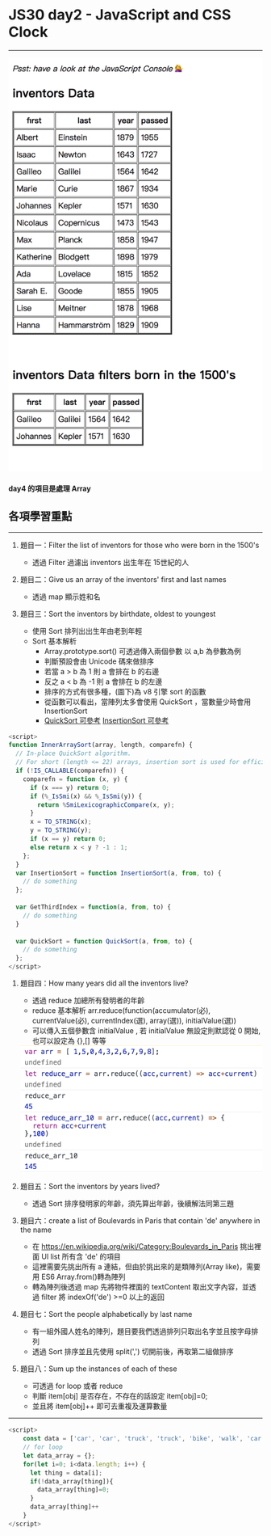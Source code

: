 # JS30 day2 - JavaScript and CSS Clock
---

<img src="./JSday_4_home.png" style="max-width:100%"> 

#### day4 的項目是處理 Array 

## 各項學習重點
-----
1. 題目一：Filter the list of inventors for those who were born in the 1500's
    - 透過 Filter 過濾出 inventors 出生年在 15世紀的人

1. 題目二：Give us an array of the inventors' first and last names
    - 透過 map 顯示姓和名

1. 題目三：Sort the inventors by birthdate, oldest to youngest
    - 使用 Sort 排列出出生年由老到年輕 
    - Sort 基本解析 
      - Array.prototype.sort() 可透過傳入兩個參數 以 a,b 為參數為例
      - 判斷預設會由 Unicode 碼來做排序
      - 若當 a > b 為 1 則 a 會排在 b 的右邊
      - 反之 a < b 為 -1 則 a 會排在 b 的左邊
      - 排序的方式有很多種，(圖下)為 v8 引擎 sort 的函數
      - 從函數可以看出，當陣列太多會使用 QuickSort ，當數量少時會用 InsertionSort
      - <a href="https://www.youtube.com/watch?v=5nXrEBhBFpU">QuickSort 可參考</a>  <a href="https://www.youtube.com/watch?v=DfloPvgptJA">InsertionSort 可參考</a> 
```javascript 
<script>
function InnerArraySort(array, length, comparefn) {
  // In-place QuickSort algorithm.
  // For short (length <= 22) arrays, insertion sort is used for efficiency.
  if (!IS_CALLABLE(comparefn)) {
    comparefn = function (x, y) {
      if (x === y) return 0;
      if (%_IsSmi(x) && %_IsSmi(y)) {
        return %SmiLexicographicCompare(x, y);
      }
      x = TO_STRING(x);
      y = TO_STRING(y);
      if (x == y) return 0;
      else return x < y ? -1 : 1;
    };
  }
  var InsertionSort = function InsertionSort(a, from, to) {
    // do something
  };

  var GetThirdIndex = function(a, from, to) {
    // do something
  }

  var QuickSort = function QuickSort(a, from, to) {
    // do something
  };
</script>  
```
  1. 題目四：How many years did all the inventors live? 
      - 透過 reduce 加總所有發明者的年齡
      - reduce 基本解析 arr.reduce(function(accumulator(必), currentValue(必), currentIndex(選), array(選)), initialValue(選))
      - 可以傳入五個參數含 initialValue ,  若 initialValue 無設定則默認從 0 開始,也可以設定為 {},[] 等等
      <img src="./reduce_sum.png" style="max-width:100%"> 

  1. 題目五：Sort the inventors by years lived? 
      - 透過 Sort 排序發明家的年齡，須先算出年齡，後續解法同第三題

  1. 題目六：create a list of Boulevards in Paris that contain 'de' anywhere in the name
      - 在 https://en.wikipedia.org/wiki/Category:Boulevards_in_Paris 挑出裡面 Ul list 所有含 'de' 的項目
      - 這裡需要先挑出所有 a 連結，但由於挑出來的是類陣列(Array like)，需要用 ES6 Array.from()轉為陣列
      - 轉為陣列後透過 map 先將物件裡面的 textContent 取出文字內容，並透過 filter 將 indexOf('de') >=0 以上的返回
  
  1. 題目七：Sort the people alphabetically by last name
      - 有一組外國人姓名的陣列，題目要我們透過排列只取出名字並且按字母排列
      - 透過 Sort 排序並且先使用 split(',') 切開前後，再取第二組做排序

  1. 題目八：Sum up the instances of each of these
      - 可透過 for loop 或者 reduce 
      - 判斷 item[obj] 是否存在，不存在的話設定 item[obj]=0;
      - 並且將 item[obj]++ 即可去重複及運算數量
-----

```javascript
<script>
    const data = ['car', 'car', 'truck', 'truck', 'bike', 'walk', 'car', 'van', 'bike', 'walk', 'car', 'van', 'car', 'truck' ];
    // for loop
    let data_array = {};
    for(let i=0; i<data.length; i++) {
      let thing = data[i];
      if(!data_array[thing]){
        data_array[thing]=0;
      } 
      data_array[thing]++
    }
</script>
```